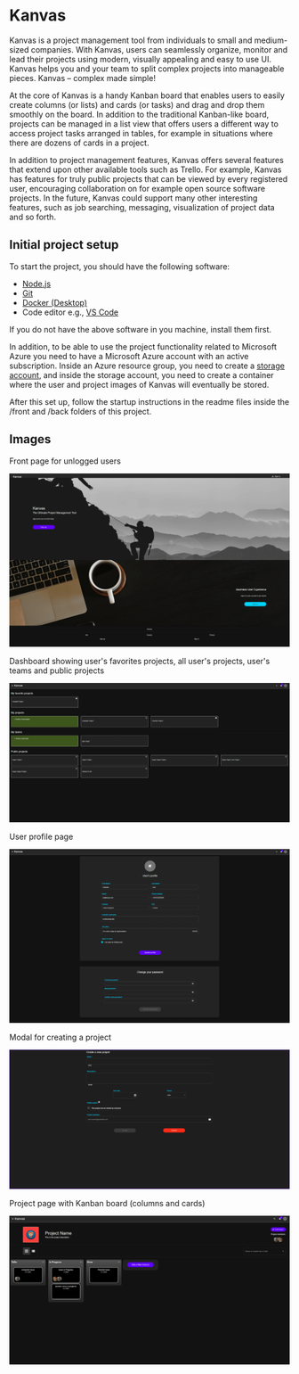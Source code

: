 # Kanvas

Kanvas is a project management tool from individuals to small and medium-sized companies. With Kanvas, users can seamlessly organize, monitor and lead their projects using modern, visually appealing and easy to use UI. Kanvas helps you and your team to split complex projects into manageable pieces. Kanvas – complex made simple!

At the core of Kanvas is a handy Kanban board that enables users to easily create columns (or lists) and cards (or tasks) and drag and drop them smoothly on the board. In addition to the traditional Kanban-like board, projects can be managed in a list view that offers users a different way to access project tasks arranged in tables, for example in situations where there are dozens of cards in a project.

In addition to project management features, Kanvas offers several features that extend upon other available tools such as Trello. For example, Kanvas has features for truly public projects that can be viewed by every registered user, encouraging collaboration on for example open source software projects. In the future, Kanvas could support many other interesting features, such as job searching, messaging, visualization of project data and so forth.

## Initial project setup

To start the project, you should have the following software:

-   [Node.js](https://nodejs.org/en)
-   [Git](https://git-scm.com/)
-   [Docker (Desktop)](https://www.docker.com/products/docker-desktop/)
-   Code editor e.g., [VS Code](https://code.visualstudio.com/)

If you do not have the above software in you machine, install them first.

In addition, to be able to use the project functionality related to Microsoft Azure you need to have a Microsoft Azure account with an active subscription. Inside an Azure resource group, you need to create a [storage account](https://learn.microsoft.com/en-us/azure/storage/common/storage-account-create?toc=%2Fazure%2Fstorage%2Fblobs%2Ftoc.json&tabs=azure-portal), and inside the storage account, you need to create a container where the user and project images of Kanvas will eventually be stored.

After this set up, follow the startup instructions in the readme files inside the /front and /back folders of this project.

## Images

Front page for unlogged users

![Non-login frontpage of Kanvas](/kanvas-project-images/kanvas-front-page.png)

Dashboard showing user's favorites projects, all user's projects, user's teams and public projects

![User dashboard](/kanvas-project-images/kanvas-dashboard.png)

User profile page

![User profile page](/kanvas-project-images/kanvas-user-profile-page.png)

Modal for creating a project

![Modal for creating a new project](/kanvas-project-images/kanvas-create-project-modal.png)

Project page with Kanban board (columns and cards)

![Kanbard board showing columns and cards belonging to a single project](/kanvas-project-images/kanvas-kanban-board.png)

